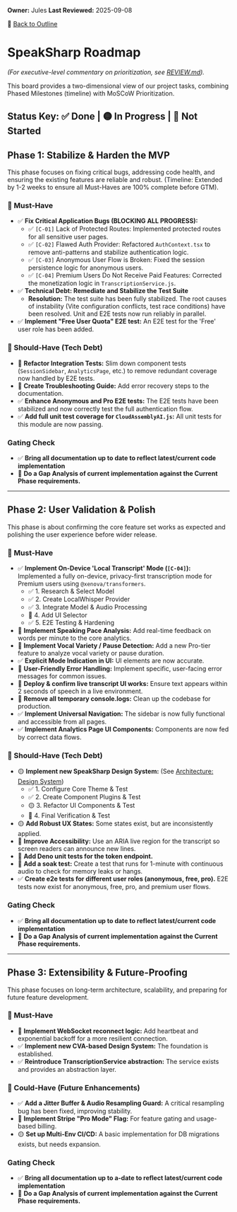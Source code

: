**Owner:** Jules
**Last Reviewed:** 2025-09-08

🔗 [Back to Outline](./OUTLINE.md)

# SpeakSharp Roadmap
*(For executive-level commentary on prioritization, see [REVIEW.md](./REVIEW.md)).*

This board provides a two-dimensional view of our project tasks, combining Phased Milestones (timeline) with MoSCoW Prioritization.

Status Key: ✅ Done | 🟡 In Progress | 🔴 Not Started
---
## Phase 1: Stabilize & Harden the MVP
This phase focuses on fixing critical bugs, addressing code health, and ensuring the existing features are reliable and robust. (Timeline: Extended by 1-2 weeks to ensure all Must-Haves are 100% complete before GTM).

### 🎯 Must-Have
- ✅ **Fix Critical Application Bugs (BLOCKING ALL PROGRESS):**
  - ✅ `[C-01]` Lack of Protected Routes: Implemented protected routes for all sensitive user pages.
  - ✅ `[C-02]` Flawed Auth Provider: Refactored `AuthContext.tsx` to remove anti-patterns and stabilize authentication logic.
  - ✅ `[C-03]` Anonymous User Flow is Broken: Fixed the session persistence logic for anonymous users.
  - ✅ `[C-04]` Premium Users Do Not Receive Paid Features: Corrected the monetization logic in `TranscriptionService.js`.
- ✅ **Technical Debt: Remediate and Stabilize the Test Suite**
  - **Resolution:** The test suite has been fully stabilized. The root causes of instability (Vite configuration conflicts, test race conditions) have been resolved. Unit and E2E tests now run reliably in parallel.
- ✅ **Implement "Free User Quota" E2E test:** An E2E test for the 'Free' user role has been added.

### 🚧 Should-Have (Tech Debt)
- 🔴 **Refactor Integration Tests:** Slim down component tests (`SessionSidebar`, `AnalyticsPage`, etc.) to remove redundant coverage now handled by E2E tests.
- 🔴 **Create Troubleshooting Guide:** Add error recovery steps to the documentation.
- ✅ **Enhance Anonymous and Pro E2E tests:** The E2E tests have been stabilized and now correctly test the full authentication flow.
- ✅ **Add full unit test coverage for `CloudAssemblyAI.js`:** All unit tests for this module are now passing.

### Gating Check
- ✅ **Bring all documentation up to date to reflect latest/current code implementation**
- 🔴 **Do a Gap Analysis of current implementation against the Current Phase requirements.**

---
## Phase 2: User Validation & Polish
This phase is about confirming the core feature set works as expected and polishing the user experience before wider release.

### 🎯 Must-Have
- ✅ **Implement On-Device 'Local Transcript' Mode (`[C-04]`):** Implemented a fully on-device, privacy-first transcription mode for Premium users using `@xenova/transformers`.
  - ✅ 1. Research & Select Model
  - ✅ 2. Create LocalWhisper Provider
  - ✅ 3. Integrate Model & Audio Processing
  - 🔴 4. Add UI Selector
  - ✅ 5. E2E Testing & Hardening
- 🔴 **Implement Speaking Pace Analysis:** Add real-time feedback on words per minute to the core analytics.
- 🔴 **Implement Vocal Variety / Pause Detection:** Add a new Pro-tier feature to analyze vocal variety or pause duration.
- ✅ **Explicit Mode Indication in UI:** UI elements are now accurate.
- 🔴 **User-Friendly Error Handling:** Implement specific, user-facing error messages for common issues.
- 🔴 **Deploy & confirm live transcript UI works:** Ensure text appears within 2 seconds of speech in a live environment.
- 🔴 **Remove all temporary console.logs:** Clean up the codebase for production.
- ✅ **Implement Universal Navigation:** The sidebar is now fully functional and accessible from all pages.
- ✅ **Implement Analytics Page UI Components:** Components are now fed by correct data flows.

### 🚧 Should-Have (Tech Debt)
- 🟡 **Implement new SpeakSharp Design System:** (See [Architecture: Design System](./ARCHITECTURE.md#2-frontend-architecture))
  - ✅ 1. Configure Core Theme & Test
  - ✅ 2. Create Component Plugins & Test
  - 🟡 3. Refactor UI Components & Test
  - 🔴 4. Final Verification & Test
- 🟡 **Add Robust UX States:** Some states exist, but are inconsistently applied.
- 🔴 **Improve Accessibility:** Use an ARIA live region for the transcript so screen readers can announce new lines.
- 🔴 **Add Deno unit tests for the token endpoint.**
- 🔴 **Add a soak test:** Create a test that runs for 1-minute with continuous audio to check for memory leaks or hangs.
- ✅ **Create e2e tests for different user roles (anonymous, free, pro).** E2E tests now exist for anonymous, free, pro, and premium user flows.

### Gating Check
- ✅ **Bring all documentation up to date to reflect latest/current code implementation**
- 🔴 **Do a Gap Analysis of current implementation against the Current Phase requirements.**

---
## Phase 3: Extensibility & Future-Proofing
This phase focuses on long-term architecture, scalability, and preparing for future feature development.

### 🎯 Must-Have
- 🔴 **Implement WebSocket reconnect logic:** Add heartbeat and exponential backoff for a more resilient connection.
- ✅ **Implement new CVA-based Design System:** The foundation is established.
- ✅ **Reintroduce TranscriptionService abstraction:** The service exists and provides an abstraction layer.

### 🌱 Could-Have (Future Enhancements)
- ✅ **Add a Jitter Buffer & Audio Resampling Guard:** A critical resampling bug has been fixed, improving stability.
- 🔴 **Implement Stripe "Pro Mode" Flag:** For feature gating and usage-based billing.
- 🟡 **Set up Multi-Env CI/CD:** A basic implementation for DB migrations exists, but needs expansion.

### Gating Check
- ✅ **Bring all documentation up to a-date to reflect latest/current code implementation**
- 🔴 **Do a Gap Analysis of current implementation against the Current Phase requirements.**
